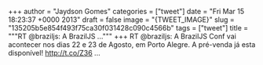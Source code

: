 
+++
author = "Jaydson Gomes"
categories = ["tweet"]
date = "Fri Mar 15 18:23:37 +0000 2013"
draft = false
image = "{TWEET_IMAGE}"
slug = "135205b5e854f493f75ca30f031428c090c4566b"
tags = ["tweet"]
title = """RT @braziljs: A BrazilJS ..."""
+++
RT @braziljs: A BrazilJS Conf vai acontecer nos dias 22 e 23 de Agosto, em Porto Alegre. A pré-venda já esta disponível! http://t.co/Z36 ...
